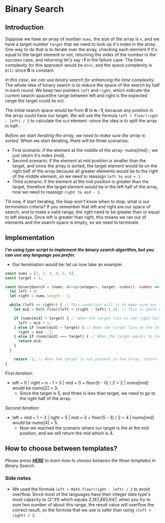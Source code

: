 # Binary Search

## Introduction

Suppose we have an array of number `nums`, the size of the array is `n`, and we have a target number `target` that we need to look up it's index in the array. One way to do that is to iterate over the array, checking each element if it's equal to the target element or not, returning the index of the number in the success case, and returning let's say **-1** in the failure case. The time complexity for this approach would be `O(n)`, and the space complexity is `O(1)` since **0** is constant.

*In this case, we can use binary search for enhancing the time complexity*.
The whole idea of binary search is to reduce the space of the search by half in each round. We keep two pointers `left` and `right`, which indicate the current search space(the range between left and right is the expected range the target could lie on).

The initial search space would be from **0** to **n - 1**, because any position in the array could have our target. We will use the formula `left + floor(right - left) / 2` to calculate the `mid` element -since the idea is to split the array in half-.

*Before we start iterating the array, we need to make sure the array is sorted.*
When we start iterating, there will be three scenarios:

- First scenario: if the element at the middle of the array -nums[mid]-, we just return it's index (mid).
- Second scenario; if the element at mid position is smaller than the target, and since the array is sorted, the target element would lie on the right half of the array because all greater elements would be to the right of the middle element, so we need to reassign `left to mid + 1`.
- Third scenario: if the element at the mid position is greater than the target, therefore the target element would be in the left half of the array, now we need to reassign `right to mid - 1`.

Till now, if start iterating, the loop won't know when to stop, what is our termination criteria? If you remember that left and right are our space of search, and to make a valid range, the right need to be greater than or equal to left always. Once left is greater than right, this means we ran out of elements and the search space is empty, so we need to terminate.

## Implementation

***I'm using type script to implement the binary search algorithm, but you can use any language you prefer.***

- Our termination would be:
let us now take an example:

```typescript
const nums = [1, 2, 3, 4, 5, 6];
const target = 5;

const binarySearch = (nums: Array<integer>, target: number): number => {
  let left = 0;
  let right = nums.length - 1;

  while (left <= right>) { // This condition will is to make sure our range of elements actually has elements.
    let mid = Math.floor(left + (right - left) \ 2); // This is where we calculate our mid index.

    if (nums[mid] < target) { // When the target lies on the right half of the array.
      left = mid + 1;
    } else if (nums[mid] > target) { // When the target lies on the left half of the array.
      right = mid - 1;
    } else if (nums[mid] === target) { // When the target equals to the element in the mid position, return it is index.
      return mid;
    }
  }

    return -1; // When the target is not present in the array, return -1;
}
```

*First iteration*:

- left = 0 | right = n - 1 = 5 | mid = 0 + floor(5 - 0) \ 2 = 2 | nums[mid] would be nums[2] = 3.
  - Since the target is 5, and three is less than target, we need to go to the right half of the array.

*Second iteration*:

- left = mid + 1 = 3 | right = 5 | mid = 3 + floor(5 - 3) / 2 = 4 | nums[mid] would be nums[4] = 5.
  - Now we reached the scenario where our target is the at the mid position, and we will return the mid which is 4.

## How to choose between templates?

*Please press **[HERE](./templateAnalysis.md)** to learn how to choose between the three templates in Binary Search.*

### Side notes

- We used the formula `left + Math.floor(right - left) / 2` to avoid overflow. Since most of the languages have their integer data type's most capacity to (2^31) which equals 2,147,483,647, when you try to sum two number of about this range, the result value will overflow the correct result, so the formula that we use is safer than using `(left + right) / 2`.
